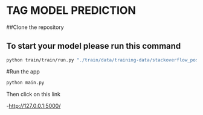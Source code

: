 # TAG MODEL PREDICTION

##Clone the repository

## To start your model please run this command

```sh
python train/train/run.py "./train/data/training-data/stackoverflow_posts.csv" "./train/conf/train-conf.yml" "./train/data/artefacts/saved_models"

```

#Run the app

```sh
python main.py

```
Then click on this link

-http://127.0.0.1:5000/

